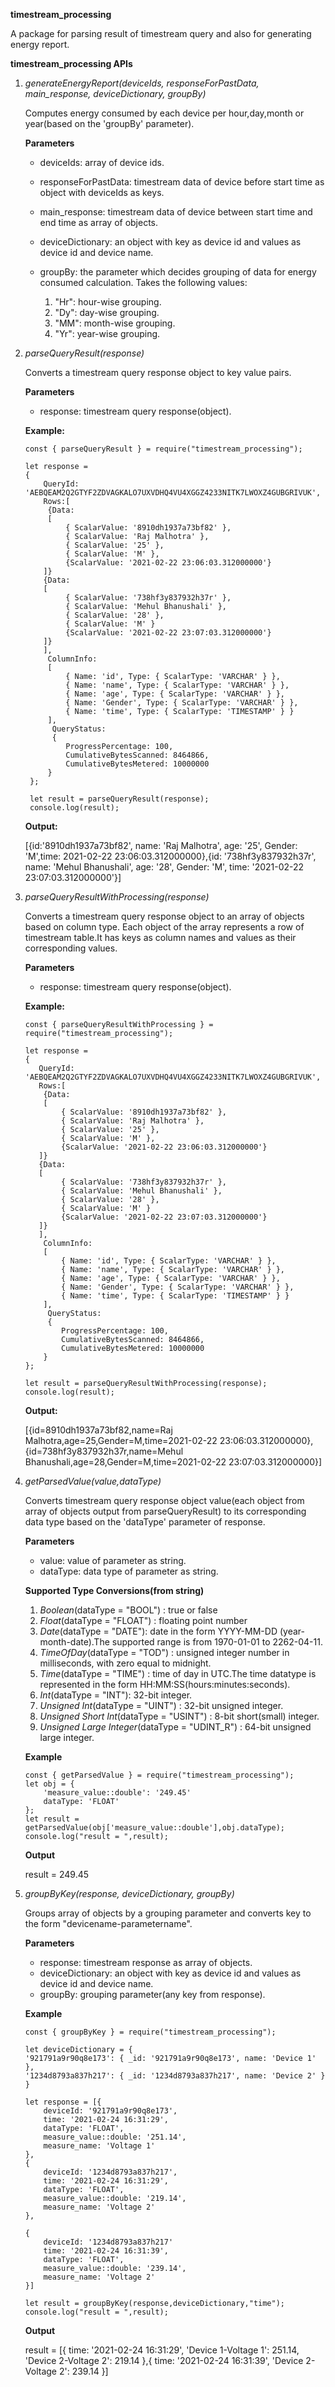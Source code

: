**timestream_processing**

A package for parsing result of timestream query and also for generating energy report.

**timestream_processing APIs**

1. _generateEnergyReport(deviceIds,
   responseForPastData,
   main_response,
   deviceDictionary,
   groupBy)_

   Computes energy consumed by each device per hour,day,month or year(based on the 'groupBy' parameter).

   **Parameters**

   - deviceIds: array of device ids.
   - responseForPastData: timestream data of device before start time as object with deviceIds as keys.
   - main_response: timestream data of device between start time and end time as array of objects.
   - deviceDictionary: an object with key as device id and values as device id and device name.
   - groupBy: the parameter which decides grouping of data for energy consumed calculation. Takes the following values:

     1. "Hr": hour-wise grouping.
     2. "Dy": day-wise grouping.
     3. "MM": month-wise grouping.
     4. "Yr": year-wise grouping.

2. _parseQueryResult(response)_

   Converts a timestream query response object to key value pairs.

   **Parameters**

   - response: timestream query response(object).

   **Example:**

   ```
   const { parseQueryResult } = require("timestream_processing");

   let response =
   {
       QueryId: 'AEBQEAM2Q2GTYF2ZDVAGKALO7UXVDHQ4VU4XGGZ4233NITK7LWOXZ4GUBGRIVUK',
       Rows:[
        {Data:
        [
            { ScalarValue: '8910dh1937a73bf82' },
            { ScalarValue: 'Raj Malhotra' },
            { ScalarValue: '25' },
            { ScalarValue: 'M' },
            {ScalarValue: '2021-02-22 23:06:03.312000000'}
       ]}
       {Data:
       [
            { ScalarValue: '738hf3y837932h37r' },
            { ScalarValue: 'Mehul Bhanushali' },
            { ScalarValue: '28' },
            { ScalarValue: 'M' }
            {ScalarValue: '2021-02-22 23:07:03.312000000'}
       ]}
       ],
        ColumnInfo:
        [
            { Name: 'id', Type: { ScalarType: 'VARCHAR' } },
            { Name: 'name', Type: { ScalarType: 'VARCHAR' } },
            { Name: 'age', Type: { ScalarType: 'VARCHAR' } },
            { Name: 'Gender', Type: { ScalarType: 'VARCHAR' } },
            { Name: 'time', Type: { ScalarType: 'TIMESTAMP' } }
        ],
         QueryStatus:
         {
            ProgressPercentage: 100,
            CumulativeBytesScanned: 8464866,
            CumulativeBytesMetered: 10000000
        }
    };

    let result = parseQueryResult(response);
    console.log(result);
   ```

   **Output:**

   [{id:'8910dh1937a73bf82', name: 'Raj Malhotra', age: '25', Gender: 'M',time: 2021-02-22 23:06:03.312000000},{id: '738hf3y837932h37r', name: 'Mehul Bhanushali', age: '28', Gender: 'M', time: '2021-02-22 23:07:03.312000000'}]

3. _parseQueryResultWithProcessing(response)_

   Converts a timestream query response object to an array of objects based on column type. Each object of the array represents a row of timestream table.It has keys as column names and values as their corresponding values.

   **Parameters**

   - response: timestream query response(object).

   **Example:**

   ```
   const { parseQueryResultWithProcessing } = require("timestream_processing");

   let response =
   {
      QueryId: 'AEBQEAM2Q2GTYF2ZDVAGKALO7UXVDHQ4VU4XGGZ4233NITK7LWOXZ4GUBGRIVUK',
      Rows:[
       {Data:
       [
           { ScalarValue: '8910dh1937a73bf82' },
           { ScalarValue: 'Raj Malhotra' },
           { ScalarValue: '25' },
           { ScalarValue: 'M' },
           {ScalarValue: '2021-02-22 23:06:03.312000000'}
      ]}
      {Data:
      [
           { ScalarValue: '738hf3y837932h37r' },
           { ScalarValue: 'Mehul Bhanushali' },
           { ScalarValue: '28' },
           { ScalarValue: 'M' }
           {ScalarValue: '2021-02-22 23:07:03.312000000'}
      ]}
      ],
       ColumnInfo:
       [
           { Name: 'id', Type: { ScalarType: 'VARCHAR' } },
           { Name: 'name', Type: { ScalarType: 'VARCHAR' } },
           { Name: 'age', Type: { ScalarType: 'VARCHAR' } },
           { Name: 'Gender', Type: { ScalarType: 'VARCHAR' } },
           { Name: 'time', Type: { ScalarType: 'TIMESTAMP' } }
       ],
        QueryStatus:
        {
           ProgressPercentage: 100,
           CumulativeBytesScanned: 8464866,
           CumulativeBytesMetered: 10000000
       }
   };

   let result = parseQueryResultWithProcessing(response);
   console.log(result);
   ```

   **Output:**

   [{id=8910dh1937a73bf82,name=Raj Malhotra,age=25,Gender=M,time=2021-02-22 23:06:03.312000000},{id=738hf3y837932h37r,name=Mehul Bhanushali,age=28,Gender=M,time=2021-02-22 23:07:03.312000000}]

4. _getParsedValue(value,dataType)_

   Converts timestream query response object value(each object from array of objects output from parseQueryResult) to its corresponding data type based on the 'dataType' parameter of response.

   **Parameters**

   - value: value of parameter as string.
   - dataType: data type of parameter as string.

   **Supported Type Conversions(from string)**

   1. _Boolean_(dataType = "BOOL") : true or false
   2. _Float_(dataType = "FLOAT") : floating point number
   3. _Date_(dataType = "DATE"): date in the form YYYY-MM-DD (year-month-date).The supported range is from 1970-01-01 to 2262-04-11.
   4. _TimeOfDay_(dataType = "TOD") : unsigned integer number in milliseconds, with zero equal to midnight.
   5. _Time_(dataType = "TIME") : time of day in UTC.The time datatype is represented in the form HH:MM:SS(hours:minutes:seconds).
   6. _Int_(dataType = "INT"): 32-bit integer.
   7. _Unsigned Int_(dataType = "UINT") : 32-bit unsigned integer.
   8. _Unsigned Short Int_(dataType = "USINT") : 8-bit short(small) integer.
   9. _Unsigned Large Integer_(dataType = "UDINT_R") : 64-bit unsigned large integer.

   **Example**

   ```
   const { getParsedValue } = require("timestream_processing");
   let obj = {
       'measure_value::double': '249.45'
       dataType: 'FLOAT'
   };
   let result = getParsedValue(obj['measure_value::double'],obj.dataType);
   console.log("result = ",result);
   ```

   **Output**

   result = 249.45

5. _groupByKey(response, deviceDictionary, groupBy)_

   Groups array of objects by a grouping parameter and converts key to the form "devicename-parametername".

   **Parameters**

   - response: timestream response as array of objects.
   - deviceDictionary: an object with key as device id and values as device id and device name.
   - groupBy: grouping parameter(any key from response).

   **Example**

   ```
   const { groupByKey } = require("timestream_processing");

   let deviceDictionary = {
   '921791a9r90q8e173': { _id: '921791a9r90q8e173', name: 'Device 1' },
   '1234d8793a837h217': { _id: '1234d8793a837h217', name: 'Device 2' }
   }

   let response = [{
       deviceId: '921791a9r90q8e173',
       time: '2021-02-24 16:31:29',
       dataType: 'FLOAT',
       measure_value::double: '251.14',
       measure_name: 'Voltage 1'
   },
   {
       deviceId: '1234d8793a837h217',
       time: '2021-02-24 16:31:29',
       dataType: 'FLOAT',
       measure_value::double: '219.14',
       measure_name: 'Voltage 2'
   },

   {
       deviceId: '1234d8793a837h217'
       time: '2021-02-24 16:31:39',
       dataType: 'FLOAT',
       measure_value::double: '239.14',
       measure_name: 'Voltage 2'
   }]

   let result = groupByKey(response,deviceDictionary,"time");
   console.log("result = ",result);
   ```

   **Output**

   result = [{
   time: '2021-02-24 16:31:29',
   'Device 1-Voltage 1': 251.14,
   'Device 2-Voltage 2': 219.14
   },{
   time: '2021-02-24 16:31:39',
   'Device 2-Voltage 2': 239.14
   }]
